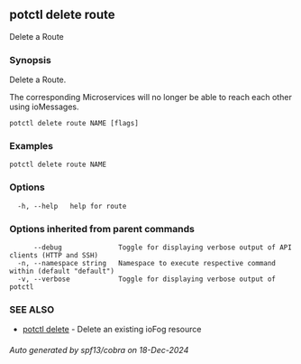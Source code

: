 ## potctl delete route

Delete a Route

### Synopsis

Delete a Route.

The corresponding Microservices will no longer be able to reach each other using ioMessages.

```
potctl delete route NAME [flags]
```

### Examples

```
potctl delete route NAME
```

### Options

```
  -h, --help   help for route
```

### Options inherited from parent commands

```
      --debug              Toggle for displaying verbose output of API clients (HTTP and SSH)
  -n, --namespace string   Namespace to execute respective command within (default "default")
  -v, --verbose            Toggle for displaying verbose output of potctl
```

### SEE ALSO

* [potctl delete](potctl_delete.md)	 - Delete an existing ioFog resource

###### Auto generated by spf13/cobra on 18-Dec-2024
